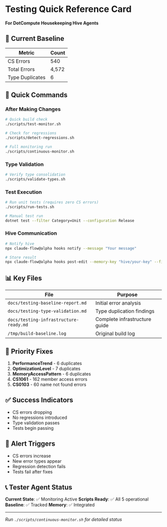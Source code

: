 # Testing Quick Reference Card
**For DotCompute Housekeeping Hive Agents**

## 🎯 Current Baseline

| Metric | Count |
|--------|-------|
| CS Errors | 540 |
| Total Errors | 4,572 |
| Type Duplicates | 6 |

## 🚀 Quick Commands

### After Making Changes
```bash
# Quick build check
./scripts/test-monitor.sh

# Check for regressions
./scripts/detect-regressions.sh

# Full monitoring run
./scripts/continuous-monitor.sh
```

### Type Validation
```bash
# Verify type consolidation
./scripts/validate-types.sh
```

### Test Execution
```bash
# Run unit tests (requires zero CS errors)
./scripts/run-tests.sh

# Manual test run
dotnet test --filter Category=Unit --configuration Release
```

### Hive Communication
```bash
# Notify hive
npx claude-flow@alpha hooks notify --message "Your message"

# Store result
npx claude-flow@alpha hooks post-edit --memory-key "hive/your-key" --file "path"
```

## 📊 Key Files

| File | Purpose |
|------|---------|
| `docs/testing-baseline-report.md` | Initial error analysis |
| `docs/testing-type-validation.md` | Type duplication findings |
| `docs/testing-infrastructure-ready.md` | Complete infrastructure guide |
| `/tmp/build-baseline.log` | Original build log |

## 🎯 Priority Fixes

1. **PerformanceTrend** - 6 duplicates
2. **OptimizationLevel** - 7 duplicates
3. **MemoryAccessPattern** - 6 duplicates
4. **CS1061** - 162 member access errors
5. **CS0103** - 60 name not found errors

## ✅ Success Indicators

- CS errors dropping
- No regressions introduced
- Type validation passes
- Tests begin passing

## 🚨 Alert Triggers

- CS errors increase
- New error types appear
- Regression detection fails
- Tests fail after fixes

## 📞 Tester Agent Status

**Current State**: ✅ Monitoring Active
**Scripts Ready**: ✅ All 5 operational
**Baseline**: ✅ Tracked
**Memory**: ✅ Integrated

---
*Run `./scripts/continuous-monitor.sh` for detailed status*
